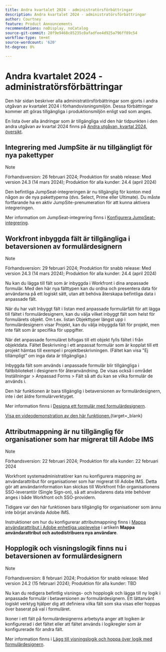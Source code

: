 ```yaml
---
title: Andra kvartalet 2024 - administratörsförbättringar
description: Andra kvartalet 2024 - administratörsförbättringar
author: Courtney
feature: Product Announcements
recommendations: noDisplay, noCatalog
source-git-commit: 20f9e9468c85235c0afadfee4d925a796ff89c54
workflow-type: tm+mt
source-wordcount: '620'
ht-degree: 0%

---
```


# Andra kvartalet 2024 - administratörsförbättringar

Den här sidan beskriver alla administratörsförbättringar som gjorts i andra utgåvan av kvartalet 2024 i förhandsvisningsmiljön. Dessa förbättringar kommer att göras tillgängliga i produktionsmiljön enligt vad som anges.

En lista över alla ändringar som är tillgängliga vid den här tidpunkten i den andra utgåvan av kvartal 2024 finns på [Andra utgåvan, kvartal 2024, översikt](/help/quicksilver/product-announcements/product-releases/24-q2-release-activity/24-q2-release-overview.md).

## Integrering med JumpSite är nu tillgängligt för nya pakettyper

>[!NOTE]
>
>Förhandsversion: 26 februari 2024; Produktion för snabb release: Med version 24.3 (14 mars 2024); Produktion för alla kunder: 24.4 (april 2024)

Den befintliga JumpSeat-integreringen är nu tillgänglig för konton med någon av de nya pakettyperna (dvs. Select, Prime eller Ultimate). Du måste fortfarande ha en aktiv JumpSite-prenumeration för att kunna aktivera integreringen.

Mer information om JumpSeat-integrering finns i [Konfigurera JumpSeat-integrering](/help/quicksilver/administration-and-setup/configure-integrations/configure-jumpseat.md).

## Workfront inbyggda fält är tillgängliga i betaversionen av formulärdesignern

>[!NOTE]
>
>Förhandsversion: 29 februari 2024; Produktion för snabb release: Med version 24.3 (14 mars 2024); Produktion för alla kunder: 24.4 (april 2024)

Nu kan du lägga till fält som är inbyggda i Workfront i dina anpassade formulär. Med den här nya fälttypen kan du ordna och presentera data för användarna på ett logiskt sätt, utan att behöva återskapa befintliga data i anpassade fält.

När du har valt Inbyggt fält i listan med anpassade formulärfält för att lägga till fältet i formulärdesignern, kan du välja vilket inbyggt fält som helst för formulärets objekt. Om t.ex. listan Objekttyper längst upp i formulärdesignern visar Projekt, kan du välja inbyggda fält för projekt, men inte fält som är specifika för uppgifter.

När det anpassade formuläret bifogas till ett objekt fylls fältet i från objektdata. Fältet Beskrivning i ett anpassat formulär som är kopplat till ett projekt hämtas till exempel i projektbeskrivningen. (Fältet kan visa &quot;Ej tillämpligt&quot; om inga data är tillgängliga.)

Inbyggda fält som används i anpassade formulär blir tillgängliga i fältbiblioteket i designern för återanvändning. De visas också i området Inställningar > Anpassad Forms > Fält så att du kan se vilka formulär de används i.

Den här funktionen är bara tillgänglig i betaversionen av formulärdesignern, inte i det äldre formulärverktyget.

Mer information finns i [Designa ett formulär med formulärdesignern](/help/quicksilver/administration-and-setup/customize-workfront/create-manage-custom-forms/form-designer/design-a-form/design-a-form.md).

[Visa en videodemonstration av den här funktionen.](https://video.tv.adobe.com/v/3427702/){target=_blank}

## Attributmappning är nu tillgänglig för organisationer som har migrerat till Adobe IMS

>[!NOTE]
>
>Förhandsversion: 22 februari 2024; Produktion för alla kunder: 22 februari 2024

Workfront systemadministratörer kan nu konfigurera mappning av användarattribut för organisationer som har migrerat till Adobe IMS. Detta gör att användarinformation kan skickas till Workfront från organisationens SSO-leverantör (Single Sign-on), så att användarens data inte behöver anges i både Workfront och SSO-providern.

Tidigare var den här funktionen bara tillgänglig för organisationer som ännu inte börjat använda Adobe IMS.

Instruktioner om hur du konfigurerar attributmappning finns i [Mappa användarattribut i Adobe enhetliga upplevelse](/help/quicksilver/administration-and-setup/add-users/create-and-manage-users/map-user-attributes.md#map-user-attributes-in-the-adobe-unified-experience) i artikeln **Mappa användarattribut och autodistribuera nya användare**.

## Hopplogik och visningslogik finns nu i betaversionen av formulärdesignern

>[!NOTE]
>
>Förhandsversion: 8 februari 2024; Produktion för snabb release: Med version 24.2 (15 februari 2024); Produktion för alla kunder: TBD

Nu kan du redigera befintlig visnings- och hopplogik och lägga till ny logik i anpassade formulär i betaversionen av formulärdesignern. Ett lättanvänt logiskt verktyg hjälper dig att definiera vilka fält som ska visas eller hoppas över baserat på val i formuläret.

Ikoner i ett fält på formulärdesignerns arbetsyta anger att logiken är konfigurerad i det fältet eller att fältet används i logikregler som är konfigurerade för andra fält.

Mer information finns i [Lägg till visningslogik och hoppa över logik med formulärdesignern](/help/quicksilver/administration-and-setup/customize-workfront/create-manage-custom-forms/form-designer/design-a-form/display-skip-logic-form-designer.md).